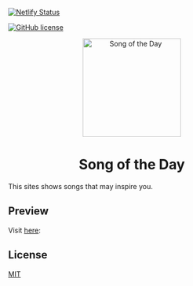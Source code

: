 [![Netlify Status](https://api.netlify.com/api/v1/badges/a98169c4-69d1-4cde-b257-7ac32ba0da35/deploy-status)](https://app.netlify.com/sites/songoftheday/deploys)

[![GitHub license](https://img.shields.io/github/license/jcgsr/abr-SongOfTheDay)](https://github.com/jcgsr/abr-SongOfTheDay/blob/main/LICENSE)

<p align="center">
  <a href="https://songoftheday.netlify.app/">
    <img alt="Song of the Day" src="https://www.camylleazevedo.com.br/static/3d695bd5ccb9169a89f8d24045ff7fec/78d40/intervencao.webp" width="200" />
  </a>
</p>
<h1 align="center">
 Song of the Day
</h1>

This sites shows songs that may inspire you.

## Preview

Visit [here](https://songoftheday.netlify.app/):

## License

[MIT](https://choosealicense.com/licenses/mit/)
